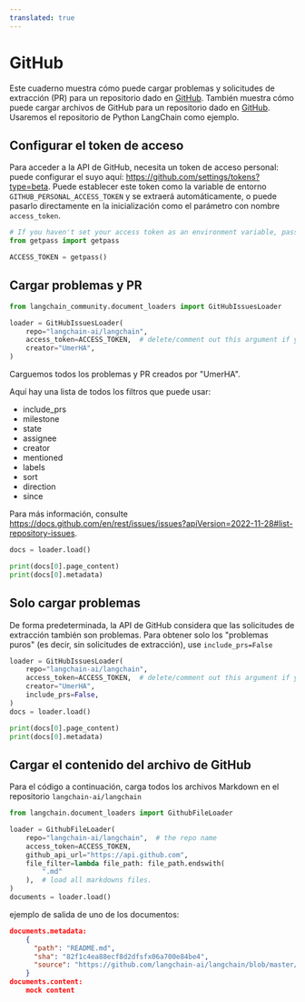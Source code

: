 ```yaml
---
translated: true
---
```


# GitHub

Este cuaderno muestra cómo puede cargar problemas y solicitudes de extracción (PR) para un repositorio dado en [GitHub](https://github.com/). También muestra cómo puede cargar archivos de GitHub para un repositorio dado en [GitHub](https://github.com/). Usaremos el repositorio de Python LangChain como ejemplo.

## Configurar el token de acceso

Para acceder a la API de GitHub, necesita un token de acceso personal: puede configurar el suyo aquí: https://github.com/settings/tokens?type=beta. Puede establecer este token como la variable de entorno ``GITHUB_PERSONAL_ACCESS_TOKEN`` y se extraerá automáticamente, o puede pasarlo directamente en la inicialización como el parámetro con nombre ``access_token``.

```python
# If you haven't set your access token as an environment variable, pass it in here.
from getpass import getpass

ACCESS_TOKEN = getpass()
```

## Cargar problemas y PR

```python
from langchain_community.document_loaders import GitHubIssuesLoader
```

```python
loader = GitHubIssuesLoader(
    repo="langchain-ai/langchain",
    access_token=ACCESS_TOKEN,  # delete/comment out this argument if you've set the access token as an env var.
    creator="UmerHA",
)
```

Carguemos todos los problemas y PR creados por "UmerHA".

Aquí hay una lista de todos los filtros que puede usar:
- include_prs
- milestone
- state
- assignee
- creator
- mentioned
- labels
- sort
- direction
- since

Para más información, consulte https://docs.github.com/en/rest/issues/issues?apiVersion=2022-11-28#list-repository-issues.

```python
docs = loader.load()
```

```python
print(docs[0].page_content)
print(docs[0].metadata)
```

## Solo cargar problemas

De forma predeterminada, la API de GitHub considera que las solicitudes de extracción también son problemas. Para obtener solo los "problemas puros" (es decir, sin solicitudes de extracción), use `include_prs=False`

```python
loader = GitHubIssuesLoader(
    repo="langchain-ai/langchain",
    access_token=ACCESS_TOKEN,  # delete/comment out this argument if you've set the access token as an env var.
    creator="UmerHA",
    include_prs=False,
)
docs = loader.load()
```

```python
print(docs[0].page_content)
print(docs[0].metadata)
```

## Cargar el contenido del archivo de GitHub

Para el código a continuación, carga todos los archivos Markdown en el repositorio `langchain-ai/langchain`

```python
from langchain.document_loaders import GithubFileLoader
```

```python
loader = GithubFileLoader(
    repo="langchain-ai/langchain",  # the repo name
    access_token=ACCESS_TOKEN,
    github_api_url="https://api.github.com",
    file_filter=lambda file_path: file_path.endswith(
        ".md"
    ),  # load all markdowns files.
)
documents = loader.load()
```

ejemplo de salida de uno de los documentos:

```json
documents.metadata:
    {
      "path": "README.md",
      "sha": "82f1c4ea88ecf8d2dfsfx06a700e84be4",
      "source": "https://github.com/langchain-ai/langchain/blob/master/README.md"
    }
documents.content:
    mock content
```
